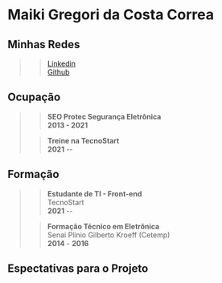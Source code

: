 # Maiki Gregori da Costa Correa


## Minhas Redes
>> [Linkedin](https://www.linkedin.com/in/maiki-gregori-correa-3a8271216/)\
>> [Github](https://github.com/maiki1505)


## Ocupação
>> **SEO Protec Segurança Eletrônica**\
>> **2013 - 2021**
>
>>**Treine na TecnoStart**\
>>**2021** --


## Formação

>> **Estudante de TI - Front-end** \
>> TecnoStart\
>> **2021** --
>
>> **Formação Técnico em Eletrônica**\
>> Senai Plínio Gilberto Kroeff (Cetemp)\
>> **2014** - **2016**


## Espectativas para o Projeto










